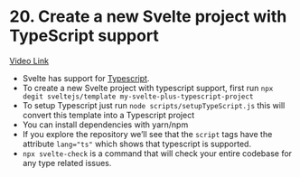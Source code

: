 # 20. Create a new Svelte project with TypeScript support

[Video Link](https://egghead.io/lessons/svelte-create-a-new-svelte-project-with-typescript-support?pl=getting-started-with-svelte-3-05a8541a)

- Svelte has support for [Typescript](typescript.md).
- To create a new Svelte project with typescript support, first run `npx degit sveltejs/template my-svelte-plus-typescript-project`
- To setup Typescript just run `node scripts/setupTypeScript.js` this will convert this template into a Typescript project
- You can install dependencies with yarn/npm
- If you explore the repository we&rsquo;ll see that the `script` tags have the attribute `lang="ts"` which shows that typescript is supported.
- `npx svelte-check` is a command that will check your entire codebase for any type related issues.
